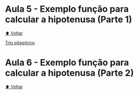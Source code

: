# Aula 5 - Exemplo função para calcular a hipotenusa (Parte 1)

[:arrow_up: Voltar](https://github.com/Geofisicando/C-orientado-a-testes#%C3%ADndice)

[Trio pitagórico](https://pt.wikipedia.org/wiki/Terno_pitag%C3%B3rico)

# Aula 6 - Exemplo função para calcular a hipotenusa (Parte 2)

[:arrow_up: Voltar](https://github.com/Geofisicando/C-orientado-a-testes#%C3%ADndice)
